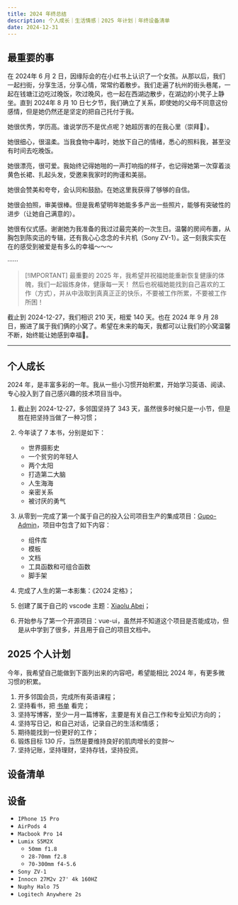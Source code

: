 ```yaml
---
title: 2024 年终总结
description: 个人成长｜生活情感｜2025 年计划｜年终设备清单
date: 2024-12-31
---
```


## 最重要的事

在 2024年 6 月 2 日，因缘际会的在小红书上认识了一个女孩。从那以后，我们一起扫街，分享生活，分享心情，常常约着散步。我们走遍了杭州的街头巷尾，一起在钱塘江边吃过晚饭，吹过晚风，也一起在西湖边散步，在湖边的小凳子上静坐。直到 2024年 8 月 10 日七夕节，我们确立了关系，即使她的父母不同意这份感情，但是她仍然还是坚定的把自己托付于我。

她很优秀，学历高。谁说学历不是优点呢？她超厉害的在我心里（崇拜🤩）。

她很细心，很温柔。当我食物中毒时，她放下自己的情绪，悉心的照料我，甚至没有时间去吃晚饭。

她很漂亮，很可爱。我始终记得她啪的一声打响指的样子，也记得她第一次穿着淡黄色长裙、扎起头发，受邀来我家时的拘谨和美丽。

她很会赞美和夸夸，会认同和鼓励。在她这里我获得了够够的自信。

她很会拍照，审美很棒。但是我希望明年她能多多产出一些照片，能够有突破性的进步（让她自己满意的）。

她很有仪式感。谢谢她为我准备的我过过最完美的一次生日。温馨的房间布置，从胸包到陈奕迅的专辑，还有我心心念念的卡片机（Sony ZV-1）。这一刻我实实在在的感受到被爱是有多么的幸福～～～

······

> [!IMPORTANT] 最重要的
> 2025 年，我希望并祝福她能重新恢复健康的体魄，我们一起锻炼身体，健康每一天！
> 然后也祝福她能找到自己喜欢的工作（方式），并从中汲取到真真正正的快乐，不要被工作所累，不要被工作所困！

截止到 2024-12-27，我们相识 210 天，相爱 140 天。也在 2024 年 9 月 28 日，搬进了属于我们俩的小窝了。希望在未来的每天，我都可以让我们的小窝温馨不断，始终能让她感到幸福🥰。

---

## 个人成长

2024 年，是丰富多彩的一年。我从一些小习惯开始积累，开始学习英语、阅读、专心投入到了自己感兴趣的技术项目当中。

1. 截止到 2024-12-27，多邻国坚持了 343 天，虽然很多时候只是一小节，但是胜在把坚持当做了一种习惯；
2. 今年读了 7 本书，分别是如下：

   - 世界摄影史
   - 一个贫穷的年轻人
   - 两个太阳
   - 打造第二大脑
   - 人生海海
   - 亲密关系
   - 被讨厌的勇气

3. 从零到一完成了第一个属于自己的投入公司项目生产的集成项目：[Gupo-Admin](https://demo.group-ds.com/dev-business-kits-docs/)，项目中包含了如下内容：

   - 组件库
   - 模板
   - 文档
   - 工具函数和可组合函数
   - 脚手架

4. 完成了人生的第一本影集：《2024 定格》；
5. 创建了属于自己的 vscode 主题：[Xiaolu Abei](https://marketplace.visualstudio.com/items?itemName=xiaoluabei.xiaoluabei-vscode-theme)；
6. 开始参与了第一个开源项目：vue-ui，虽然并不知道这个项目是否能成功，但是从中学到了很多，并且用于自己的项目文档中。

## 2025 个人计划

今年，我希望自己能做到下面列出来的内容吧，希望能相比 2024 年，有更多微习惯的积累。

1. 开多邻国会员，完成所有英语课程；
2. 坚持看书，把 [书单](https://x.com/yangyixxxx/status/1870454396410327408?s=46) 看完；
3. 坚持写博客，至少一月一篇博客，主要是有关自己工作和专业知识方向的；
4. 坚持写日记，和自己对话，记录自己的生活和情感；
5. 期待能找到一份更好的工作；
6. 锻炼目标 130 斤，当然是要维持良好的肌肉增长的变胖～
7. 坚持记账，坚持理财，坚持存钱，坚持投资。

## 设备清单

## 设备

- `IPhone 15 Pro`
- `AirPods 4`
- `Macbook Pro 14`
- `Lumix S5M2X`
  - `50mm f1.8`
  - `28-70mm f2.8`
  - `70-300mm f4-5.6`
- `Sony ZV-1`
- `Innocn 27M2v 27' 4k 160HZ`
- `Nuphy Halo 75`
- `Logitech Anywhere 2s`
